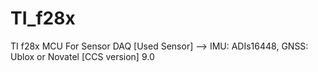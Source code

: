 # TI_f28x

TI f28x MCU For Sensor DAQ
[Used Sensor]
--> IMU: ADIs16448, GNSS: Ublox or Novatel
[CCS version]
9.0
